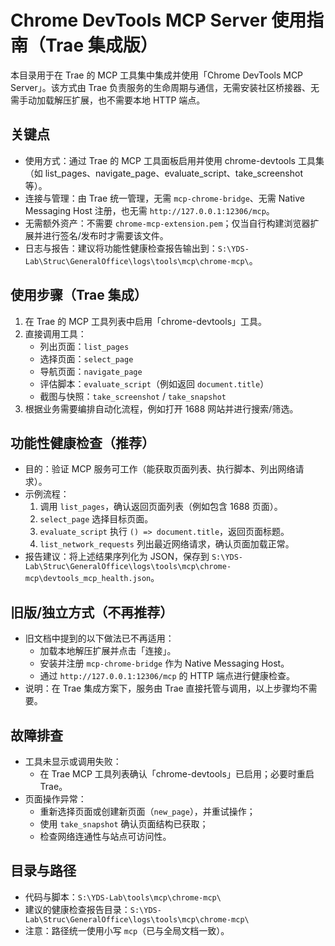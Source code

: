 # Chrome DevTools MCP Server 使用指南（Trae 集成版）

本目录用于在 Trae 的 MCP 工具集中集成并使用「Chrome DevTools MCP Server」。该方式由 Trae 负责服务的生命周期与通信，无需安装社区桥接器、无需手动加载解压扩展，也不需要本地 HTTP 端点。

## 关键点
- 使用方式：通过 Trae 的 MCP 工具面板启用并使用 chrome-devtools 工具集（如 list_pages、navigate_page、evaluate_script、take_screenshot 等）。
- 连接与管理：由 Trae 统一管理，无需 `mcp-chrome-bridge`、无需 Native Messaging Host 注册，也无需 `http://127.0.0.1:12306/mcp`。
- 无需额外资产：不需要 `chrome-mcp-extension.pem`；仅当自行构建浏览器扩展并进行签名/发布时才需要该文件。
- 日志与报告：建议将功能性健康检查报告输出到：`S:\YDS-Lab\Struc\GeneralOffice\logs\tools\mcp\chrome-mcp\`。

## 使用步骤（Trae 集成）
1) 在 Trae 的 MCP 工具列表中启用「chrome-devtools」工具。
2) 直接调用工具：
   - 列出页面：`list_pages`
   - 选择页面：`select_page`
   - 导航页面：`navigate_page`
   - 评估脚本：`evaluate_script`（例如返回 `document.title`）
   - 截图与快照：`take_screenshot` / `take_snapshot`
3) 根据业务需要编排自动化流程，例如打开 1688 网站并进行搜索/筛选。

## 功能性健康检查（推荐）
- 目的：验证 MCP 服务可工作（能获取页面列表、执行脚本、列出网络请求）。
- 示例流程：
  1. 调用 `list_pages`，确认返回页面列表（例如包含 1688 页面）。
  2. `select_page` 选择目标页面。
  3. `evaluate_script` 执行 `() => document.title`，返回页面标题。
  4. `list_network_requests` 列出最近网络请求，确认页面加载正常。
- 报告建议：将上述结果序列化为 JSON，保存到 `S:\YDS-Lab\Struc\GeneralOffice\logs\tools\mcp\chrome-mcp\devtools_mcp_health.json`。

## 旧版/独立方式（不再推荐）
- 旧文档中提到的以下做法已不再适用：
  - 加载本地解压扩展并点击「连接」。
  - 安装并注册 `mcp-chrome-bridge` 作为 Native Messaging Host。
  - 通过 `http://127.0.0.1:12306/mcp` 的 HTTP 端点进行健康检查。
- 说明：在 Trae 集成方案下，服务由 Trae 直接托管与调用，以上步骤均不需要。

## 故障排查
- 工具未显示或调用失败：
  - 在 Trae MCP 工具列表确认「chrome-devtools」已启用；必要时重启 Trae。
- 页面操作异常：
  - 重新选择页面或创建新页面（`new_page`），并重试操作；
  - 使用 `take_snapshot` 确认页面结构已获取；
  - 检查网络连通性与站点可访问性。

## 目录与路径
- 代码与脚本：`S:\YDS-Lab\tools\mcp\chrome-mcp\`
- 建议的健康检查报告目录：`S:\YDS-Lab\Struc\GeneralOffice\logs\tools\mcp\chrome-mcp\`
- 注意：路径统一使用小写 `mcp`（已与全局文档一致）。